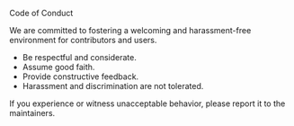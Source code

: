 Code of Conduct

We are committed to fostering a welcoming and harassment-free environment for contributors and users.

- Be respectful and considerate.
- Assume good faith.
- Provide constructive feedback.
- Harassment and discrimination are not tolerated.

If you experience or witness unacceptable behavior, please report it to the maintainers.
